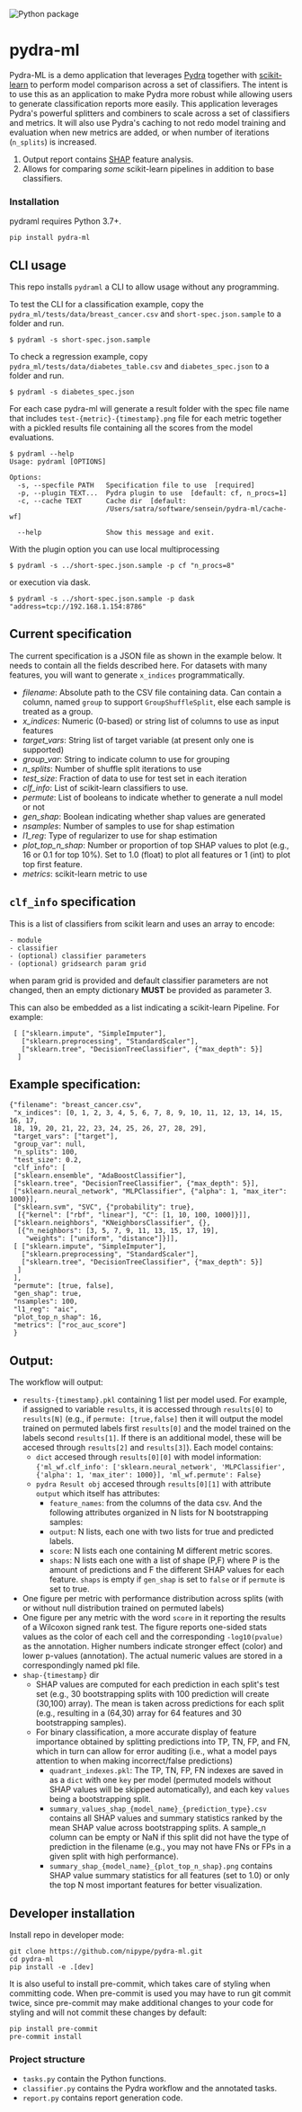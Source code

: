 ![Python package](https://github.com/nipype/pydra-ml/workflows/Python%20package/badge.svg?branch=master)

# pydra-ml

Pydra-ML is a demo application that leverages [Pydra](https://github.com/nipype/pydra)
together with [scikit-learn](https://scikit-learn.org) to perform model comparison
across a set of classifiers. The intent is to use this as an application to make
Pydra more robust while allowing users to generate classification reports more
easily. This application leverages Pydra's powerful splitters and combiners to
scale across a set of classifiers and metrics. It will also use Pydra's caching
to not redo model training and evaluation when new metrics are added, or when
number of iterations (`n_splits`) is increased.

1. Output report contains [SHAP](https://github.com/slundberg/shap)
  feature analysis.
2. Allows for comparing *some* scikit-learn pipelines in addition to base
  classifiers.

### Installation

pydraml requires Python 3.7+.

```
pip install pydra-ml
```

## CLI usage

This repo installs `pydraml` a CLI to allow usage without any programming.

To test the CLI for a classification example, copy the `pydra_ml/tests/data/breast_cancer.csv` and
`short-spec.json.sample` to a folder and run.

```
$ pydraml -s short-spec.json.sample
```
To check a regression example, copy `pydra_ml/tests/data/diabetes_table.csv` and
`diabetes_spec.json` to a folder and run.

```
$ pydraml -s diabetes_spec.json
```

For each case pydra-ml will generate a result folder with the spec file name that
includes `test-{metric}-{timestamp}.png` file for each metric together with a
pickled results file containing all the scores from the model evaluations.

```
$ pydraml --help
Usage: pydraml [OPTIONS]

Options:
  -s, --specfile PATH   Specification file to use  [required]
  -p, --plugin TEXT...  Pydra plugin to use  [default: cf, n_procs=1]
  -c, --cache TEXT      Cache dir  [default:
                        /Users/satra/software/sensein/pydra-ml/cache-wf]

  --help                Show this message and exit.
```

With the plugin option you can use local multiprocessing

```
$ pydraml -s ../short-spec.json.sample -p cf "n_procs=8"
```

or execution via dask.

```
$ pydraml -s ../short-spec.json.sample -p dask "address=tcp://192.168.1.154:8786"
```

## Current specification

The current specification is a JSON file as shown in the example below. It needs
to contain all the fields described here. For datasets with many features, you
will want to generate `x_indices` programmatically.

- *filename*: Absolute path to the CSV file containing data. Can contain a column,
  named `group` to support `GroupShuffleSplit`, else each sample is treated as a
  group.
- *x_indices*: Numeric (0-based) or string list of columns to use as input features
- *target_vars*: String list of target variable (at present only one is supported)
- *group_var*: String to indicate column to use for grouping
- *n_splits*: Number of shuffle split iterations to use
- *test_size*: Fraction of data to use for test set in each iteration
- *clf_info*: List of scikit-learn classifiers to use.
- *permute*: List of booleans to indicate whether to generate a null model or not
- *gen_shap*: Boolean indicating whether shap values are generated
- *nsamples*: Number of samples to use for shap estimation
- *l1_reg*: Type of regularizer to use for shap estimation
- *plot_top_n_shap*: Number or proportion of top SHAP values to plot (e.g., 16
or 0.1 for top 10%). Set to 1.0 (float) to plot all features or 1 (int) to plot
top first feature.
- *metrics*: scikit-learn metric to use

## `clf_info` specification

This is a list of classifiers from scikit learn and uses an array to encode:

```
- module
- classifier
- (optional) classifier parameters
- (optional) gridsearch param grid
```

when param grid is provided and default classifier parameters are not changed,
then an empty dictionary **MUST** be provided as parameter 3.

This can also be embedded as a list indicating a scikit-learn Pipeline. For
example:

```
 [ ["sklearn.impute", "SimpleImputer"],
   ["sklearn.preprocessing", "StandardScaler"],
   ["sklearn.tree", "DecisionTreeClassifier", {"max_depth": 5}]
  ]
```

## Example specification:

```
{"filename": "breast_cancer.csv",
 "x_indices": [0, 1, 2, 3, 4, 5, 6, 7, 8, 9, 10, 11, 12, 13, 14, 15, 16, 17,
 18, 19, 20, 21, 22, 23, 24, 25, 26, 27, 28, 29],
 "target_vars": ["target"],
 "group_var": null,
 "n_splits": 100,
 "test_size": 0.2,
 "clf_info": [
 ["sklearn.ensemble", "AdaBoostClassifier"],
 ["sklearn.tree", "DecisionTreeClassifier", {"max_depth": 5}],
 ["sklearn.neural_network", "MLPClassifier", {"alpha": 1, "max_iter": 1000}],
 ["sklearn.svm", "SVC", {"probability": true},
  [{"kernel": ["rbf", "linear"], "C": [1, 10, 100, 1000]}]],
 ["sklearn.neighbors", "KNeighborsClassifier", {},
  [{"n_neighbors": [3, 5, 7, 9, 11, 13, 15, 17, 19],
    "weights": ["uniform", "distance"]}]],
 [ ["sklearn.impute", "SimpleImputer"],
   ["sklearn.preprocessing", "StandardScaler"],
   ["sklearn.tree", "DecisionTreeClassifier", {"max_depth": 5}]
  ]
 ],
 "permute": [true, false],
 "gen_shap": true,
 "nsamples": 100,
 "l1_reg": "aic",
 "plot_top_n_shap": 16,
 "metrics": ["roc_auc_score"]
 }
```

## Output:
The workflow will output:
- `results-{timestamp}.pkl` containing 1 list per model used. For example, if
assigned to variable `results`, it is accessed through `results[0]` to `results[N]`
(e.g., if `permute: [true,false]` then it will output the model trained on permuted labels first `results[0]` and the model trained on the labels
second `results[1]`. If there is an additional model, these will be accesed through `results[2]` and `results[3]`).
Each model contains:
    - `dict` accesed through `results[0][0]` with model information:
     `{'ml_wf.clf_info': ['sklearn.neural_network', 'MLPClassifier',
         {'alpha': 1, 'max_iter': 1000}], 'ml_wf.permute': False}`
    - `pydra Result obj` accesed through `results[0][1]` with attribute `output`
      which itself has attributes:
        - `feature_names`: from the columns of the data csv.
        And the following attributes organized in N lists for N bootstrapping samples:
        - `output`: N lists, each one with two lists for true and predicted labels.
        - `score`: N lists each one containing M different metric scores.
        - `shaps`: N lists each one with a list of shape (P,F) where P is the
        amount of predictions and F the different SHAP values for each feature.
        `shaps` is empty if `gen_shap` is set to `false` or if `permute` is set
        to true.
- One figure per metric with performance distribution across splits (with or
without null distribution trained on permuted labels)
- One figure per any metric with the word `score` in it reporting the results of
a Wilcoxon signed rank test. The figure reports one-sided stats values as the
color of each cell and the corresponding `-log10(pvalue)` as the annotation.
Higher numbers indicate stronger effect (color) and lower p-values (annotation).
The actual numeric values are stored in a correspondingly named pkl file.
- `shap-{timestamp}` dir
    - SHAP values are computed for each prediction in each split's test set
    (e.g., 30 bootstrapping splits with 100 prediction will create (30,100) array).
     The mean is taken across predictions for each split (e.g., resulting in a
     (64,30) array for 64 features and 30 bootstrapping samples).
    - For binary classification, a more accurate display of feature importance
    obtained by splitting predictions into TP, TN, FP, and FN, which in turn can
    allow for error auditing (i.e., what a model pays attention to when making
    incorrect/false predictions)
        - `quadrant_indexes.pkl`: The TP, TN, FP, FN indexes are saved in  as a
        `dict` with one `key` per model (permuted models without SHAP values will
        be skipped automatically), and each key `values` being a bootstrapping split.
        - `summary_values_shap_{model_name}_{prediction_type}.csv` contains all
        SHAP values and summary statistics ranked by the mean SHAP value across
        bootstrapping splits. A sample_n column can be empty or NaN if this split
        did not have the type of prediction in the filename (e.g., you may not
        have FNs or FPs in a given split with high performance).
        - `summary_shap_{model_name}_{plot_top_n_shap}.png` contains SHAP value
        summary statistics for all features (set to 1.0) or only the top N most
        important features for better visualization.


## Developer installation

Install repo in developer mode:

```
git clone https://github.com/nipype/pydra-ml.git
cd pydra-ml
pip install -e .[dev]
```

It is also useful to install pre-commit, which takes care of styling when
committing code. When pre-commit is used you may have to run git commit twice,
since pre-commit may make additional changes to your code for styling and will
not commit these changes by default:

```
pip install pre-commit
pre-commit install
```

### Project structure

- `tasks.py` contain the Python functions.
- `classifier.py` contains the Pydra workflow and the annotated tasks.
- `report.py` contains report generation code.
